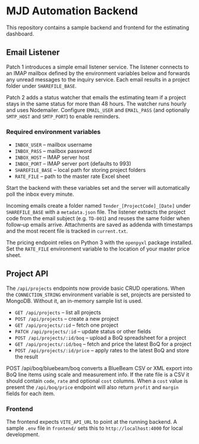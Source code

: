 # MJD Automation Backend

This repository contains a sample backend and frontend for the estimating dashboard.

## Email Listener

Patch 1 introduces a simple email listener service. The listener connects to an IMAP mailbox defined by the environment variables below and forwards any unread messages to the inquiry service. Each email results in a project folder under `SHAREFILE_BASE`.

Patch 2 adds a status watcher that emails the estimating team if a project stays
in the same status for more than 48 hours. The watcher runs hourly and uses
Nodemailer. Configure `EMAIL_USER` and `EMAIL_PASS` (and optionally `SMTP_HOST`
and `SMTP_PORT`) to enable reminders.


### Required environment variables

- `INBOX_USER` – mailbox username
- `INBOX_PASS` – mailbox password
- `INBOX_HOST` – IMAP server host
- `INBOX_PORT` – IMAP server port (defaults to 993)
- `SHAREFILE_BASE` – local path for storing project folders
- `RATE_FILE` – path to the master rate Excel sheet



Start the backend with these variables set and the server will automatically poll the inbox every minute.

Incoming emails create a folder named `Tender_[ProjectCode]_[Date]` under `SHAREFILE_BASE` with a `metadata.json` file.
The listener extracts the project code from the email subject (e.g. `TD-001`) and
reuses the same folder when follow‑up emails arrive. Attachments are saved as
addenda with timestamps and the most recent file is tracked in `current.txt`.

The pricing endpoint relies on Python 3 with the `openpyxl` package installed. Set the `RATE_FILE` environment variable to the location of your master price sheet.
## Project API

The `/api/projects` endpoints now provide basic CRUD operations. When the
`CONNECTION_STRING` environment variable is set, projects are persisted to
MongoDB. Without it, an in-memory sample list is used.

- `GET /api/projects` – list all projects
- `POST /api/projects` – create a new project
- `GET /api/projects/:id` – fetch one project
- `PATCH /api/projects/:id` – update status or other fields
- `POST /api/projects/:id/boq` – upload a BoQ spreadsheet for a project
- `GET /api/projects/:id/boq` – fetch and price the latest BoQ for a project
- `POST /api/projects/:id/price` – apply rates to the latest BoQ and store the result




POST /api/boq/bluebeam/boq converts a BlueBeam CSV or XML export into BoQ line items using scale and measurement info.
If the rate file is a CSV it should contain `code`, `rate` and optional `cost` columns. When a `cost` value is present the `/api/boq/price` endpoint will also return `profit` and `margin` fields for each item.

### Frontend

The frontend expects `VITE_API_URL` to point at the running backend. A sample `.env` file in `frontend/` sets this to `http://localhost:4000` for local development.